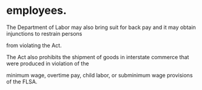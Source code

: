 # employees.

The Department of Labor may also bring suit for back pay and it may obtain injunctions to restrain persons

from violating the Act.

The Act also prohibits the shipment of goods in interstate commerce that were produced in violation of the

minimum wage, overtime pay, child labor, or subminimum wage provisions of the FLSA.